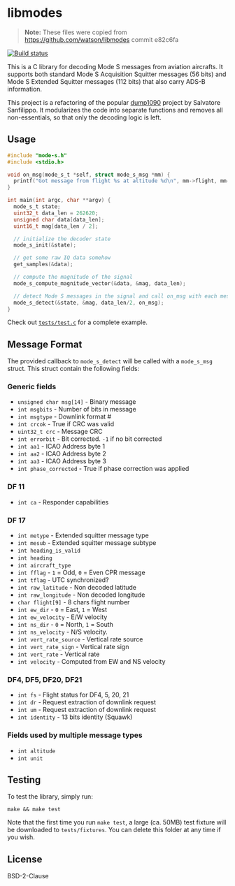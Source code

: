 # libmodes

> **Note:** These files were copied from https://github.com/watson/libmodes commit e82c6fa

[![Build status](https://travis-ci.org/watson/libmodes.svg?branch=master)](https://travis-ci.org/watson/libmodes)

This is a C library for decoding Mode S messages from aviation
aircrafts. It supports both standard Mode S Acquisition Squitter
messages (56 bits) and Mode S Extended Squitter messages (112 bits) that
also carry ADS-B information.

This project is a refactoring of the popular
[dump1090](https://github.com/antirez/dump1090) project by Salvatore
Sanfilippo. It modularizes the code into separate functions and removes
all non-essentials, so that only the decoding logic is left.

## Usage

```c
#include "mode-s.h"
#include <stdio.h>

void on_msg(mode_s_t *self, struct mode_s_msg *mm) {
  printf("Got message from flight %s at altitude %d\n", mm->flight, mm->altitude);
}

int main(int argc, char **argv) {
  mode_s_t state;
  uint32_t data_len = 262620;
  unsigned char data[data_len];
  uint16_t mag[data_len / 2];

  // initialize the decoder state
  mode_s_init(&state);

  // get some raw IQ data somehow
  get_samples(&data);

  // compute the magnitude of the signal
  mode_s_compute_magnitude_vector(&data, &mag, data_len);

  // detect Mode S messages in the signal and call on_msg with each message
  mode_s_detect(&state, &mag, data_len/2, on_msg);
}
```

Check out
[`tests/test.c`](https://github.com/watson/libmodes/blob/master/tests/test.c)
for a complete example.

## Message Format

The provided callback to `mode_s_detect` will be called with a
`mode_s_msg` struct. This struct contain the following fields:

### Generic fields

- `unsigned char msg[14]` - Binary message
- `int msgbits` - Number of bits in message
- `int msgtype` - Downlink format #
- `int crcok` - True if CRC was valid
- `uint32_t crc` - Message CRC
- `int errorbit` - Bit corrected. `-1` if no bit corrected
- `int aa1` - ICAO Address byte 1
- `int aa2` - ICAO Address byte 2
- `int aa3` - ICAO Address byte 3
- `int phase_corrected` - True if phase correction was applied

### DF 11

- `int ca` - Responder capabilities

### DF 17

- `int metype` - Extended squitter message type
- `int mesub` - Extended squitter message subtype
- `int heading_is_valid`
- `int heading`
- `int aircraft_type`
- `int fflag` - `1` = Odd, `0` = Even CPR message
- `int tflag` - UTC synchronized?
- `int raw_latitude` - Non decoded latitude
- `int raw_longitude` - Non decoded longitude
- `char flight[9]` - 8 chars flight number
- `int ew_dir` - `0` = East, `1` = West
- `int ew_velocity` - E/W velocity
- `int ns_dir` - `0` = North, `1` = South
- `int ns_velocity` - N/S velocity.
- `int vert_rate_source` - Vertical rate source
- `int vert_rate_sign` - Vertical rate sign
- `int vert_rate` - Vertical rate
- `int velocity` - Computed from EW and NS velocity

### DF4, DF5, DF20, DF21

- `int fs` - Flight status for DF4, 5, 20, 21
- `int dr` - Request extraction of downlink request
- `int um` - Request extraction of downlink request
- `int identity` - 13 bits identity (Squawk)

### Fields used by multiple message types

- `int altitude`
- `int unit`

## Testing

To test the library, simply run:

```
make && make test
```

Note that the first time you run `make test`, a large (ca. 50MB) test
fixture will be downloaded to `tests/fixtures`. You can delete this
folder at any time if you wish.

## License

BSD-2-Clause
